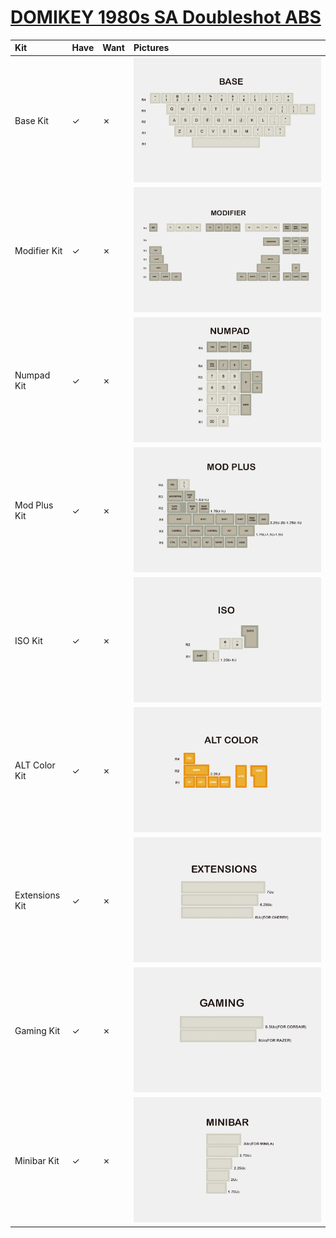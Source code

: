 # [DOMIKEY 1980s SA Doubleshot ABS](https://drop.com/buy/domikey-1980s-sa-doubleshot-abs-keycap-set)

| Kit                                   | Have    | Want    | Pictures |
| :-------------------------------------| :------ | :------ | :------- |
| Base Kit                              |    ✓    |    ✗    | ![](https://raw.githubusercontent.com/barnumbirr/keysets/master/doc/domikey_1980s_sa_doubleshot_abs/domikey_1980s_sa_doubleshot_abs_base_kit.jpg) |
| Modifier Kit                          |    ✓    |    ✗    | ![](https://raw.githubusercontent.com/barnumbirr/keysets/master/doc/domikey_1980s_sa_doubleshot_abs/domikey_1980s_sa_doubleshot_abs_modifier_kit.jpg) |
| Numpad Kit                            |    ✓    |    ✗    | ![](https://raw.githubusercontent.com/barnumbirr/keysets/master/doc/domikey_1980s_sa_doubleshot_abs/domikey_1980s_sa_doubleshot_abs_numpad_kit.jpg) |
| Mod Plus Kit                          |    ✓    |    ✗    | ![](https://raw.githubusercontent.com/barnumbirr/keysets/master/doc/domikey_1980s_sa_doubleshot_abs/domikey_1980s_sa_doubleshot_abs_mod_plus_kit.jpg) |
| ISO Kit                               |    ✓    |    ✗    | ![](https://raw.githubusercontent.com/barnumbirr/keysets/master/doc/domikey_1980s_sa_doubleshot_abs/domikey_1980s_sa_doubleshot_abs_iso_kit.jpg) |
| ALT Color Kit                         |    ✓    |    ✗    | ![](https://raw.githubusercontent.com/barnumbirr/keysets/master/doc/domikey_1980s_sa_doubleshot_abs/domikey_1980s_sa_doubleshot_abs_alt_color_kit.jpg) |
| Extensions Kit                        |    ✓    |    ✗    | ![](https://raw.githubusercontent.com/barnumbirr/keysets/master/doc/domikey_1980s_sa_doubleshot_abs/domikey_1980s_sa_doubleshot_abs_extensions_kit.jpg) |
| Gaming Kit                            |    ✓    |    ✗    | ![](https://raw.githubusercontent.com/barnumbirr/keysets/master/doc/domikey_1980s_sa_doubleshot_abs/domikey_1980s_sa_doubleshot_abs_gaming_kit.jpg) |
| Minibar Kit                           |    ✓    |    ✗    | ![](https://raw.githubusercontent.com/barnumbirr/keysets/master/doc/domikey_1980s_sa_doubleshot_abs/domikey_1980s_sa_doubleshot_abs_minibar_kit.jpg) |
